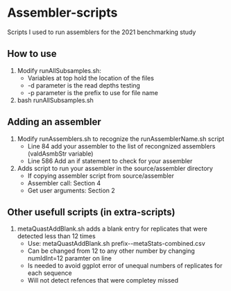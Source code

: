 # Assembler-scripts #

Scripts I used to run assemblers for the 2021 benchmarking study

## How to use ##

1. Modify runAllSubsamples.sh:
    - Variables at top hold the location of the files
    - -d parameter is the read depths testing
    - -p parameter is the prefix to use for file name
2. bash runAllSubsamples.sh

## Adding an assembler ##

1. Modify runAssemblers.sh to recognize the runAssemblerName.sh script
    - Line 84 add your assembler to the list of recongnized assemblers (valdAsmbStr variable)
    - Line 586 Add an if statement to check for your assembler
2. Adds script to run your assembler in the source/assembler directory
    - If copying assembler script from source/assembler
    - Assembler call: Section 4
    - Get user arguments: Section 2

## Other usefull scripts (in extra-scripts) ##

1. metaQuastAddBlank.sh adds a blank entry for replicates that were detected less than 12 times
    - Use: metaQuastAddBlank.sh prefix--metaStats-combined.csv
    - Can be changed from 12 to any other number by changing numIdInt=12 paramter on line 
    - Is needed to avoid ggplot error of unequal numbers of replicates for each sequence
    - Will not detect refences that were completey missed
